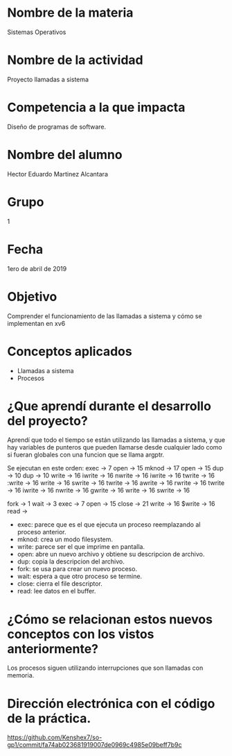 # Nombre de la materia
Sistemas Operativos

# Nombre de la actividad
Proyecto llamadas a sistema

# Competencia a la que impacta
Diseño de programas de software.

# Nombre del alumno
Hector Eduardo Martinez Alcantara

# Grupo
1

# Fecha 
1ero de abril de 2019
 	 
# Objetivo
Comprender el funcionamiento de las llamadas a sistema y cómo se implementan en xv6

# Conceptos aplicados
- Llamadas a sistema
- Procesos

# ¿Que aprendí durante el desarrollo del proyecto?
Aprendí que todo el tiempo se están utilizando las llamadas a sistema, y que hay variables de punteros que pueden llamarse desde cualquier lado como si fueran globales con una funcion que se llama argptr.

Se ejecutan en este orden:
exec -> 7
open -> 15
mknod -> 17
open -> 15
dup -> 10
dup -> 10
write -> 16
iwrite -> 16
nwrite -> 16
iwrite -> 16
twrite -> 16
:write -> 16
 write -> 16
swrite -> 16
twrite -> 16
awrite -> 16
rwrite -> 16
twrite -> 16
iwrite -> 16
nwrite -> 16
gwrite -> 16
 write -> 16
swrite -> 16

fork -> 1
wait -> 3
exec -> 7
open -> 15
close -> 21
write -> 16
$write -> 16
 read ->

- exec: parece que es el que ejecuta un proceso reemplazando al proceso anterior.
- mknod: crea un modo filesystem. 
- write: parece ser el que imprime en pantalla.
- open: abre un nuevo archivo y obtiene su descripcion de archivo.
- dup: copia la descripcion del archivo.
- fork: se usa para crear un nuevo proceso.
- wait: espera a que otro proceso se termine.
- close: cierra el file descriptor.
- read: lee datos en el buffer.

# ¿Cómo se relacionan estos nuevos conceptos con los vistos anteriormente?
Los procesos siguen utilizando interrupciones que son llamadas con memoria.

# Dirección electrónica con el código de la práctica.
https://github.com/Kenshex7/so-gp1/commit/fa74ab023681919007de0969c4985e09beff7b9c

